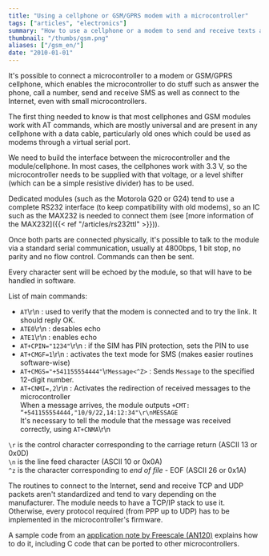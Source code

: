 ```yaml
---
title: "Using a cellphone or GSM/GPRS modem with a microcontroller"
tags: ["articles", "electronics"]
summary: "How to use a cellphone or a modem to send and receive texts and SMS using a microcontroller."
thumbnail: "/thumbs/gsm.png"
aliases: ["/gsm_en/"]
date: "2010-01-01"
---
```


It's possible to connect a microcontroller to a modem or GSM/GPRS cellphone, which enables the microcontroller to do stuff such as answer the phone, call a number, send and receive SMS as well as connect to the Internet, even with small microcontrollers.

The first thing needed to know is that most cellphones and GSM modules work with AT commands, which are mostly universal and are present in any cellphone with a data cable, particularly old ones which could be used as modems through a virtual serial port.

We need to build the interface between the microcontroller and the module/cellphone. In most cases, the cellphones work with 3.3 V, so the microcontroller needs to be supplied with that voltage, or a level shifter (which can be a simple resistive divider) has to be used.

Dedicated modules (such as the Motorola G20 or G24) tend to use a complete RS232 interface (to keep compatibility with old modems), so an IC such as the MAX232 is needed to connect them (see [more information of the MAX232]({{< ref "/articles/rs232ttl" >}})).

Once both parts are connected physically, it's possible to talk to the module via a standard serial communication, usually at 4800bps, 1 bit stop, no parity and no flow control. Commands can then be sent.

Every character sent will be echoed by the module, so that will have to be handled in software.

List of main commands:

* `AT`\r\n : used to verify that the modem is connected and to try the link. It should reply OK.
* `ATE0`\r\n : desables echo
* `ATE1`\r\n : enables echo
* `AT+CPIN="1234"`\r\n : if the SIM has PIN protection, sets the PIN to use 
* `AT+CMGF=1`\r\n : activates the text mode for SMS (makes easier routines software-wise)
* `AT+CMGS="+541155554444"`\r`Message<^Z>` : Sends `Message` to the specified 12-digit number.
* `AT+CNMI=,2`\r\n : Activates the redirection of received messages to the microcontroller\
When a message arrives, the module outputs `+CMT: “+541155554444,"10/9/22,14:12:34"\r\nMESSAGE`\
It's necessary to tell the module that the message was received correctly, using `AT+CNMA`\r\n
		
`\r` is the control character corresponding to the carriage return (ASCII 13 or 0x0D)\
`\n` is the line feed character (ASCII 10 or 0x0A)\
`^z` is the character corresponding to *end of file* - EOF (ASCII 26 or 0x1A)

The routines to connect to the Internet, send and receive TCP and UDP packets aren't standardized and tend to vary depending on the manufacturer. The module needs to have a TCP/IP stack to use it. Otherwise, every protocol required (from PPP up to UDP) has to be implemented in the microcontroller's firmware.

A sample code from an [application note by Freescale (AN120)](https://www.nxp.com/docs/en/application-note/AN2120.pdf) explains how to do it, including C code that can be ported to other microcontrollers.
